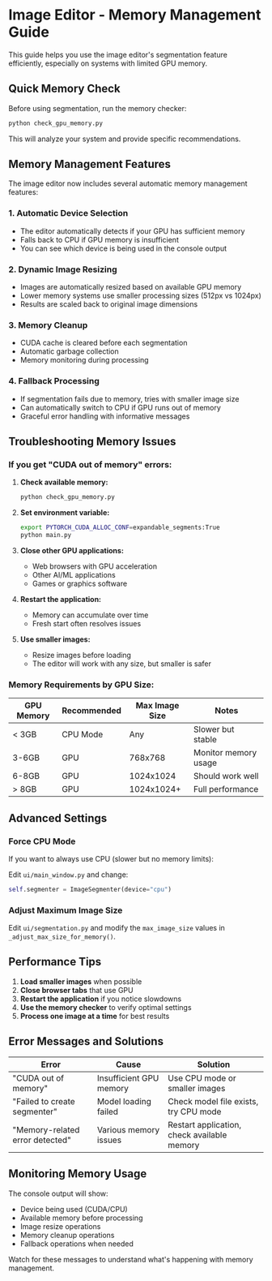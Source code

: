 # Image Editor - Memory Management Guide

This guide helps you use the image editor's segmentation feature efficiently, especially on systems with limited GPU memory.

## Quick Memory Check

Before using segmentation, run the memory checker:

```bash
python check_gpu_memory.py
```

This will analyze your system and provide specific recommendations.

## Memory Management Features

The image editor now includes several automatic memory management features:

### 1. **Automatic Device Selection**
- The editor automatically detects if your GPU has sufficient memory
- Falls back to CPU if GPU memory is insufficient
- You can see which device is being used in the console output

### 2. **Dynamic Image Resizing**
- Images are automatically resized based on available GPU memory
- Lower memory systems use smaller processing sizes (512px vs 1024px)
- Results are scaled back to original image dimensions

### 3. **Memory Cleanup**
- CUDA cache is cleared before each segmentation
- Automatic garbage collection
- Memory monitoring during processing

### 4. **Fallback Processing**
- If segmentation fails due to memory, tries with smaller image size
- Can automatically switch to CPU if GPU runs out of memory
- Graceful error handling with informative messages

## Troubleshooting Memory Issues

### If you get "CUDA out of memory" errors:

1. **Check available memory:**
   ```bash
   python check_gpu_memory.py
   ```

2. **Set environment variable:**
   ```bash
   export PYTORCH_CUDA_ALLOC_CONF=expandable_segments:True
   python main.py
   ```

3. **Close other GPU applications:**
   - Web browsers with GPU acceleration
   - Other AI/ML applications
   - Games or graphics software

4. **Restart the application:**
   - Memory can accumulate over time
   - Fresh start often resolves issues

5. **Use smaller images:**
   - Resize images before loading
   - The editor will work with any size, but smaller is safer

### Memory Requirements by GPU Size:

| GPU Memory | Recommended | Max Image Size | Notes |
|------------|-------------|----------------|-------|
| < 3GB      | CPU Mode    | Any           | Slower but stable |
| 3-6GB      | GPU         | 768x768       | Monitor memory usage |
| 6-8GB      | GPU         | 1024x1024     | Should work well |
| > 8GB      | GPU         | 1024x1024+    | Full performance |

## Advanced Settings

### Force CPU Mode
If you want to always use CPU (slower but no memory limits):

Edit `ui/main_window.py` and change:
```python
self.segmenter = ImageSegmenter(device="cpu")
```

### Adjust Maximum Image Size
Edit `ui/segmentation.py` and modify the `max_image_size` values in `_adjust_max_size_for_memory()`.

## Performance Tips

1. **Load smaller images** when possible
2. **Close browser tabs** that use GPU
3. **Restart the application** if you notice slowdowns
4. **Use the memory checker** to verify optimal settings
5. **Process one image at a time** for best results

## Error Messages and Solutions

| Error | Cause | Solution |
|-------|-------|----------|
| "CUDA out of memory" | Insufficient GPU memory | Use CPU mode or smaller images |
| "Failed to create segmenter" | Model loading failed | Check model file exists, try CPU mode |
| "Memory-related error detected" | Various memory issues | Restart application, check available memory |

## Monitoring Memory Usage

The console output will show:
- Device being used (CUDA/CPU)
- Available memory before processing
- Image resize operations
- Memory cleanup operations
- Fallback operations when needed

Watch for these messages to understand what's happening with memory management.
